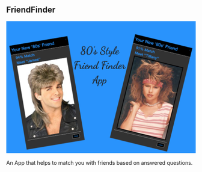 ## FriendFinder




![alt text][logo]

[logo]: https://github.com/mattkrebs1974/FriendFinder/blob/master/friendfinder%20copy.png


An App that helps to match you with friends based on answered questions. 
